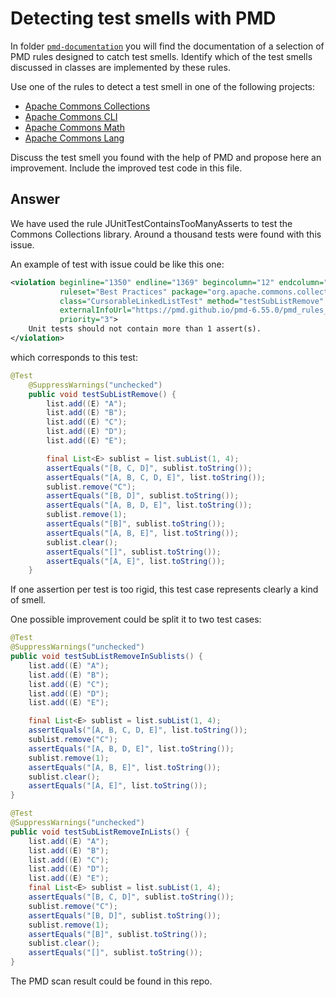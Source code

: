 # Detecting test smells with PMD

In folder [`pmd-documentation`](../pmd-documentation) you will find the documentation of a selection of PMD rules designed to catch test smells.
Identify which of the test smells discussed in classes are implemented by these rules.

Use one of the rules to detect a test smell in one of the following projects:

- [Apache Commons Collections](https://github.com/apache/commons-collections)
- [Apache Commons CLI](https://github.com/apache/commons-cli)
- [Apache Commons Math](https://github.com/apache/commons-math)
- [Apache Commons Lang](https://github.com/apache/commons-lang)

Discuss the test smell you found with the help of PMD and propose here an improvement.
Include the improved test code in this file.

## Answer

We have used the rule JUnitTestContainsTooManyAsserts to test the Commons Collections
library. Around a thousand tests were found with this issue.

An example of test with issue could be like this one:

```xml
<violation beginline="1350" endline="1369" begincolumn="12" endcolumn="5" rule="JUnitTestContainsTooManyAsserts"
           ruleset="Best Practices" package="org.apache.commons.collections4.list"
           class="CursorableLinkedListTest" method="testSubListRemove"
           externalInfoUrl="https://pmd.github.io/pmd-6.55.0/pmd_rules_java_bestpractices.html#junittestcontainstoomanyasserts"
           priority="3">
    Unit tests should not contain more than 1 assert(s).
</violation>
```

which corresponds to this test:

```java
@Test
    @SuppressWarnings("unchecked")
    public void testSubListRemove() {
        list.add((E) "A");
        list.add((E) "B");
        list.add((E) "C");
        list.add((E) "D");
        list.add((E) "E");

        final List<E> sublist = list.subList(1, 4);
        assertEquals("[B, C, D]", sublist.toString());
        assertEquals("[A, B, C, D, E]", list.toString());
        sublist.remove("C");
        assertEquals("[B, D]", sublist.toString());
        assertEquals("[A, B, D, E]", list.toString());
        sublist.remove(1);
        assertEquals("[B]", sublist.toString());
        assertEquals("[A, B, E]", list.toString());
        sublist.clear();
        assertEquals("[]", sublist.toString());
        assertEquals("[A, E]", list.toString());
    }
```

If one assertion per test is too rigid, this test case represents clearly a kind of smell.

One possible improvement could be split it to two test cases:

```java
@Test
@SuppressWarnings("unchecked")
public void testSubListRemoveInSublists() {
    list.add((E) "A");
    list.add((E) "B");
    list.add((E) "C");
    list.add((E) "D");
    list.add((E) "E");

    final List<E> sublist = list.subList(1, 4);
    assertEquals("[A, B, C, D, E]", list.toString());
    sublist.remove("C");
    assertEquals("[A, B, D, E]", list.toString());
    sublist.remove(1);
    assertEquals("[A, B, E]", list.toString());
    sublist.clear();
    assertEquals("[A, E]", list.toString());
}

@Test
@SuppressWarnings("unchecked")
public void testSubListRemoveInLists() {
    list.add((E) "A");
    list.add((E) "B");
    list.add((E) "C");
    list.add((E) "D");
    list.add((E) "E");
    final List<E> sublist = list.subList(1, 4);
    assertEquals("[B, C, D]", sublist.toString());
    sublist.remove("C");
    assertEquals("[B, D]", sublist.toString());
    sublist.remove(1);
    assertEquals("[B]", sublist.toString());
    sublist.clear();
    assertEquals("[]", sublist.toString());
}
```

The PMD scan result could be found in this repo.